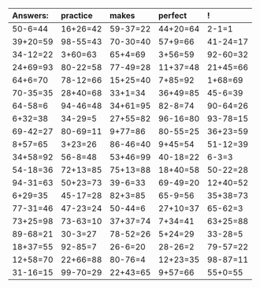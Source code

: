 | Answers: | practice | makes | perfect | ! |
| :--- | :--- | :--- | :--- | :--- |
| 50-6=44 | 16+26=42 | 59-37=22 | 44+20=64 | 2-1=1 | 
| 39+20=59 | 98-55=43 | 70-30=40 | 57+9=66 | 41-24=17 | 
| 34-12=22 | 3+60=63 | 65+4=69 | 3+56=59 | 92-60=32 | 
| 24+69=93 | 80-22=58 | 77-49=28 | 11+37=48 | 21+45=66 | 
| 64+6=70 | 78-12=66 | 15+25=40 | 7+85=92 | 1+68=69 | 
| 70-35=35 | 28+40=68 | 33+1=34 | 36+49=85 | 45-6=39 | 
| 64-58=6 | 94-46=48 | 34+61=95 | 82-8=74 | 90-64=26 | 
| 6+32=38 | 34-29=5 | 27+55=82 | 96-16=80 | 93-78=15 | 
| 69-42=27 | 80-69=11 | 9+77=86 | 80-55=25 | 36+23=59 | 
| 8+57=65 | 3+23=26 | 86-46=40 | 9+45=54 | 51-12=39 | 
| 34+58=92 | 56-8=48 | 53+46=99 | 40-18=22 | 6-3=3 | 
| 54-18=36 | 72+13=85 | 75+13=88 | 18+40=58 | 50-22=28 | 
| 94-31=63 | 50+23=73 | 39-6=33 | 69-49=20 | 12+40=52 | 
| 6+29=35 | 45-17=28 | 82+3=85 | 65-9=56 | 35+38=73 | 
| 77-31=46 | 47-23=24 | 50-44=6 | 27+10=37 | 65-62=3 | 
| 73+25=98 | 73-63=10 | 37+37=74 | 7+34=41 | 63+25=88 | 
| 89-68=21 | 30-3=27 | 78-52=26 | 5+24=29 | 33-28=5 | 
| 18+37=55 | 92-85=7 | 26-6=20 | 28-26=2 | 79-57=22 | 
| 12+58=70 | 22+66=88 | 80-76=4 | 12+23=35 | 98-87=11 | 
| 31-16=15 | 99-70=29 | 22+43=65 | 9+57=66 | 55+0=55 | 

